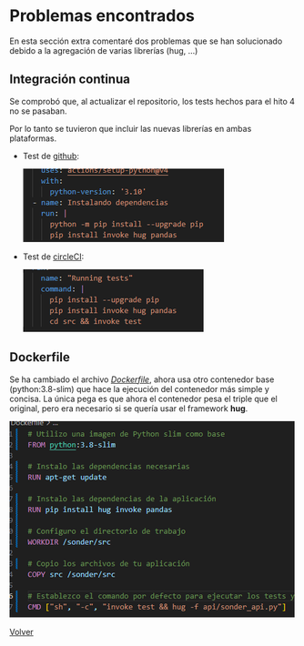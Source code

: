 # Problemas encontrados

En esta sección extra comentaré dos problemas que se han solucionado debido a la agregación de varias librerías (hug, ...)

## Integración continua

Se comprobó que, al actualizar el repositorio, los tests hechos para el hito 4 no se pasaban.

Por lo tanto se tuvieron que incluir las nuevas librerías en ambas plataformas.

* Test de [github](../../.github/workflows/run_test.yml):

    ![ci-github](img/ci-github.png)

* Test de [circleCI](../../.circleci/config.yml):

    ![ci-ciCI](img/ci-ciCI.png)

## Dockerfile

Se ha cambiado el archivo [*Dockerfile*](../../Dockerfile), ahora usa otro contenedor base (python:3.8-slim) que hace la ejecución del contenedor más simple y concisa. La única pega es que ahora el contenedor pesa el triple que el original, pero era necesario si se quería usar el framework **hug**.


![Dockerfile](img/df.png)


[Volver](README.md)
